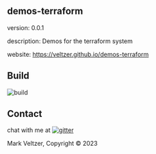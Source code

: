 ## demos-terraform

version: 0.0.1

description: Demos for the terraform system

website: https://veltzer.github.io/demos-terraform

## Build

![build](https://github.com/veltzer/demos-terraform/workflows/build/badge.svg)


## Contact

chat with me at [![gitter](https://badges.gitter.im/Join%20Chat.svg)](https://gitter.im/veltzer/mark.veltzer)

Mark Veltzer, Copyright © 2023
